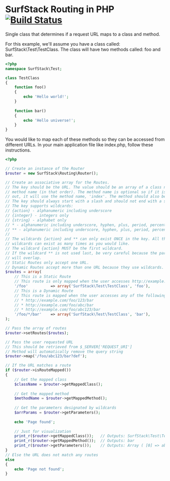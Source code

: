 SurfStack Routing in PHP[![Build Status](https://travis-ci.org/josephspurrier/surfstack-routing.png)](https://travis-ci.org/josephspurrier/surfstack-routing)
========================

Single class that determines if a request URL maps to a class and method.

For this example, we'll assume you have a class called: SurfStack\Test\TestClass.
The class will have two methods called: foo and bar.

```php
<?php
namespace SurfStack\Test;

class TestClass
{
    function foo()
    {
        echo 'Hello world!';
    }
    
    function bar()
    {
        echo 'Hello universe!';
    }
}
```

You would like to map each of these methods so they can be accessed from
different URLs.
In your main application file like index.php, follow these instructions.

```php
<?php

// Create an instance of the Router
$router = new SurfStack\Routing\Router();

// Create an associative array for the Routes.
// The key should be the URL. The value should be an array of a class name and a
// method name (in that order). The method name is optional so if it is left
// out, it will use the method name, 'index'. The method should also be public.
// The key should always start with a slash and should not end with a slash.
// The key supports wildcards:
// {action} - alphanumeric including underscore
// {integer} - integers only
// {string} - alphabet only
// * - alphanumeric including underscore, hyphen, plus, period, percent
// ** - alphanumeric including underscore, hyphen, plus, period, percent, slash
//
// The wildcards {action} and ** can only exist ONCE in the key. All the other
// wildcards can exist as many times as you would like.
// The wildcard {action} MUST be the first wildcard.
// If the wildcard ** is not used last, be very careful because the parameters
// will overlap.
// Static Routes only accept one URL.
// Dynamic Routes accept more than one URL because they use wildcards.
$routes = array(
    // This is a Static Route
    // This route is only mapped when the user accesses http://example.com/foo
    '/foo'          => array('SurfStack\Test\TestClass', 'foo'),
    // This is a Dynamic Route
    // This route is mapped when the user accesses any of the following:
    // * http://example.com/foo/123/bar
    // * http://example.com/foo/abc/bar
    // * http://example.com/foo/abc123/bar
    '/foo/*/bar'    => array('SurfStack\Test\TestClass', 'bar'),
);

// Pass the array of routes
$router->setRoutes($routes);

// Pass the user requested URL
// This should be retrieved from $_SERVER['REQUEST_URI'] 
// Method will automatically remove the query string
$router->map('/foo/abc123/bar?def');

// If the URL matches a route
if ($router->isRouteMapped())
{
    // Get the mapped class
    $className = $router->getMappedClass();
    
    // Get the mapped method
    $methodName = $router->getMappedMethod();
    
    // Get the parameters designated by wildcards
    $arrParams = $router->getParameters();
    
    echo 'Page found';
    
    // Just for visualization
    print_r($router->getMappedClass());   // Outputs: SurfStack\Test\TestClass
    print_r($router->getMappedMethod());  // Outputs: bar
    print_r($router->getParameters());    // Outputs: Array ( [0] => abc123 )
}
// Else the URL does not match any routes
else
{
    echo 'Page not found';
}
```